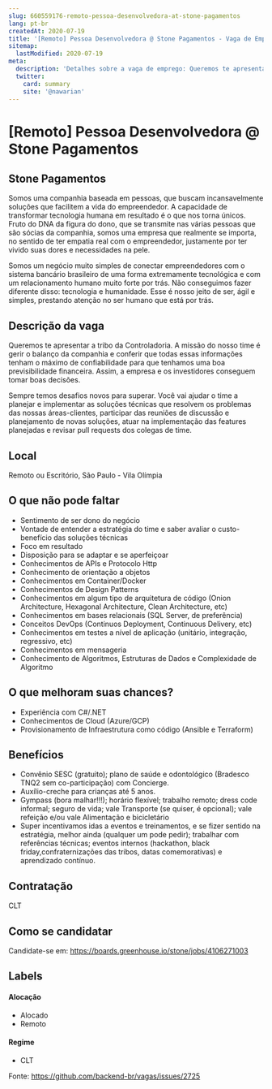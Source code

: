 ```yaml
---
slug: 660559176-remoto-pessoa-desenvolvedora-at-stone-pagamentos
lang: pt-br
createdAt: 2020-07-19
title: '[Remoto] Pessoa Desenvolvedora @ Stone Pagamentos - Vaga de Emprego'
sitemap:
  lastModified: 2020-07-19
meta:
  description: 'Detalhes sobre a vaga de emprego: Queremos te apresentar a tribo da Controladoria. A missão do nosso time é gerir o balanço da companhia e conferir que todas essas informações tenham o máximo de confiabilidade para que tenhamos uma boa previsibilidade financeira. Assim, a empresa e os investidores conseguem tomar boas decisões. Sempre temos desafios novos para superar. Você vai ajudar o time a planejar e implementar as soluções técnicas que resolvem os problemas das nossas áreas-clientes, participar das reuniões de discussão e planejamento de novas soluções, atuar na implementação das features planejadas e revisar pull requests dos colegas de time.'
  twitter:
    card: summary
    site: '@nawarian'
---
```


# [Remoto] Pessoa Desenvolvedora @ Stone Pagamentos

## Stone Pagamentos

Somos uma companhia baseada em pessoas, que buscam incansavelmente soluções que facilitem a vida do empreendedor. A capacidade de transformar tecnologia humana em resultado é o que nos torna únicos. Fruto do DNA da figura do dono, que se transmite nas várias pessoas que são sócias da companhia, somos uma empresa que realmente se importa, no sentido de ter empatia real com o empreendedor, justamente por ter vivido suas dores e necessidades na pele.

Somos um negócio muito simples de conectar empreendedores com o sistema bancário brasileiro de uma forma extremamente tecnológica e com um relacionamento humano muito forte por trás. Não conseguimos fazer diferente disso: tecnologia e humanidade. Esse é nosso jeito de ser, ágil e simples, prestando atenção no ser humano que está por trás.

## Descrição da vaga

Queremos te apresentar a tribo da Controladoria. A missão do nosso time é gerir o balanço da companhia e conferir que todas essas informações tenham o máximo de confiabilidade para que tenhamos uma boa previsibilidade financeira. Assim, a empresa e os investidores conseguem tomar boas decisões.

Sempre temos desafios novos para superar. Você vai ajudar o time a planejar e implementar as soluções técnicas que resolvem os problemas das nossas áreas-clientes, participar das reuniões de discussão e planejamento de novas soluções, atuar na implementação das features planejadas e revisar pull requests dos colegas de time.

## Local

Remoto ou Escritório, São Paulo - Vila Olímpia

## O que não pode faltar

- Sentimento de ser dono do negócio
- Vontade de entender a estratégia do time e saber avaliar o custo-benefício das soluções técnicas
- Foco em resultado
- Disposição para se adaptar e se aperfeiçoar
- Conhecimentos de APIs e Protocolo Http
- Conhecimento de orientação a objetos
- Conhecimentos em Container/Docker
- Conhecimentos de Design Patterns
- Conhecimentos em algum tipo de arquitetura de código (Onion Architecture, Hexagonal Architecture, Clean Architecture, etc)
- Conhecimentos em bases relacionais (SQL Server, de preferência)
- Conceitos DevOps (Continuos Deployment, Continuous Delivery, etc)
- Conhecimentos em testes a nível de aplicação (unitário, integração, regressivo, etc)
- Conhecimentos em mensageria
- Conhecimento de Algoritmos, Estruturas de Dados e Complexidade de Algoritmo

## O que melhoram suas chances?

- Experiência com C#/.NET
- Conhecimentos de Cloud (Azure/GCP)
- Provisionamento de Infraestrutura como código (Ansible e Terraform)

## Benefícios

- Convênio SESC (gratuito); plano de saúde e odontológico (Bradesco TNQ2 sem co-participação) com Concierge.
- Auxílio-creche para crianças até 5 anos.
- Gympass (bora malhar!!!); horário flexível; trabalho remoto; dress code informal; seguro de vida; vale Transporte (se quiser, é opcional); vale refeição e/ou vale Alimentação e bicicletário
- Super incentivamos idas a eventos e treinamentos, e se fizer sentido na estratégia, melhor ainda (qualquer um pode pedir); trabalhar com referências técnicas; eventos internos (hackathon, black friday,confraternizações das tribos, datas comemorativas) e aprendizado contínuo.

## Contratação

CLT

## Como se candidatar

Candidate-se em: https://boards.greenhouse.io/stone/jobs/4106271003

## Labels

#### Alocação
- Alocado
- Remoto

#### Regime
- CLT




Fonte: https://github.com/backend-br/vagas/issues/2725